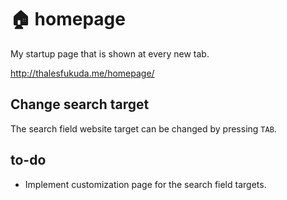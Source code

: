 # :house: homepage
My startup page that is shown at every new tab.

http://thalesfukuda.me/homepage/

## Change search target
The search field website target can be changed by pressing `TAB`. 


## to-do
- Implement customization page for the search field targets.
